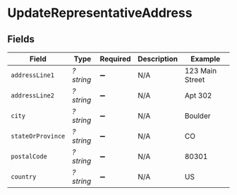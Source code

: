 # UpdateRepresentativeAddress


## Fields

| Field              | Type               | Required           | Description        | Example            |
| ------------------ | ------------------ | ------------------ | ------------------ | ------------------ |
| `addressLine1`     | *?string*          | :heavy_minus_sign: | N/A                | 123 Main Street    |
| `addressLine2`     | *?string*          | :heavy_minus_sign: | N/A                | Apt 302            |
| `city`             | *?string*          | :heavy_minus_sign: | N/A                | Boulder            |
| `stateOrProvince`  | *?string*          | :heavy_minus_sign: | N/A                | CO                 |
| `postalCode`       | *?string*          | :heavy_minus_sign: | N/A                | 80301              |
| `country`          | *?string*          | :heavy_minus_sign: | N/A                | US                 |